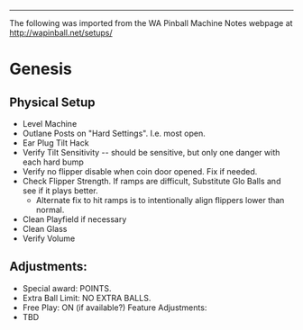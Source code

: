 ***
The following was imported from the WA Pinball Machine Notes webpage at http://wapinball.net/setups/
# Genesis
## Physical Setup
-   Level Machine
-   Outlane Posts on "Hard Settings". I.e. most open.
-   Ear Plug Tilt Hack
-   Verify Tilt Sensitivity -- should be sensitive, but only one danger with each hard bump
-   Verify no flipper disable when coin door opened. Fix if needed.
-   Check Flipper Strength. If ramps are difficult, Substitute Glo Balls and see if it plays better.
    -   Alternate fix to hit ramps is to intentionally align flippers lower than normal.
-   Clean Playfield if necessary
-   Clean Glass
-   Verify Volume
## Adjustments:
-   Special award: POINTS.
-   Extra Ball Limit: NO EXTRA BALLS.
-   Free Play: ON (if available?)
Feature Adjustments:
-   TBD
